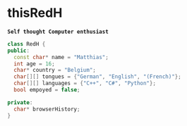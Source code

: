# thisRedH

**`Self thought Computer enthusiast`**

```cpp
class RedH {
public:
  const char* name = "Matthias";
  int age = 16;
  char* country = "Belgium";
  char[][] tongues = {"German", "English", "(French)"};
  char[][] languages = {"C++", "C#", "Python"};
  bool empoyed = false;

private:
  char* browserHistory;
}
```











<!--
**thisRedH/thisRedH** is a ✨ _special_ ✨ repository because its `README.md` (this file) appears on your GitHub profile.

Here are some ideas to get you started:

- 🔭 I’m currently working on ...
- 🌱 I’m currently learning ...
- 👯 I’m looking to collaborate on ...
- 🤔 I’m looking for help with ...
- 💬 Ask me about ...
- 📫 How to reach me: ...
- 😄 Pronouns: ...
- ⚡ Fun fact: ...
-->

